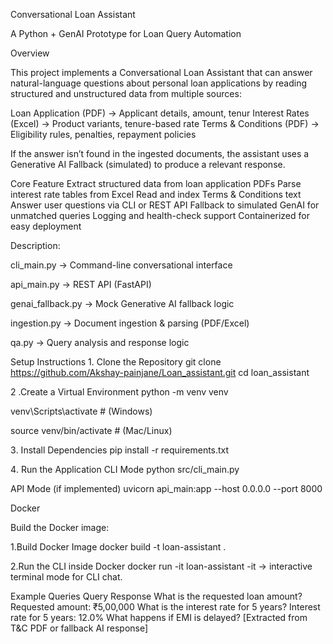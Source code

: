 Conversational Loan Assistant

A Python + GenAI Prototype for Loan Query Automation

Overview

This project implements a Conversational Loan Assistant that can answer natural-language questions about personal loan applications by reading structured and unstructured data from multiple sources:

Loan Application (PDF) → Applicant details, amount, tenur
Interest Rates (Excel) → Product variants, tenure-based rate
Terms & Conditions (PDF) → Eligibility rules, penalties, repayment policies

If the answer isn’t found in the ingested documents, the assistant uses a Generative AI Fallback (simulated) to produce a relevant response.

Core Feature
Extract structured data from loan application PDFs
Parse interest rate tables from Excel
Read and index Terms & Conditions text
Answer user questions via CLI or REST API
Fallback to simulated GenAI for unmatched queries
Logging and health-check support
Containerized for easy deployment


Description:

cli_main.py → Command-line conversational interface

api_main.py → REST API (FastAPI)

genai_fallback.py → Mock Generative AI fallback logic

ingestion.py → Document ingestion & parsing (PDF/Excel)

qa.py → Query analysis and response logic

Setup Instructions
1️. Clone the Repository
git clone https://github.com/Akshay-painjane/Loan_assistant.git
cd loan_assistant

2️ .Create a Virtual Environment
python -m venv venv

venv\Scripts\activate        # (Windows)

source venv/bin/activate     # (Mac/Linux)

3️. Install Dependencies
pip install -r requirements.txt

4️. Run the Application
CLI Mode
python src/cli_main.py

API Mode (if implemented)
uvicorn api_main:app --host 0.0.0.0 --port 8000


Docker

Build the Docker image:

1.Build Docker Image
docker build -t loan-assistant .

2️.Run the CLI inside Docker
docker run -it loan-assistant
-it → interactive terminal mode for CLI chat.

Example Queries
Query	Response
What is the requested loan amount?	Requested amount: ₹5,00,000
What is the interest rate for 5 years?	Interest rate for 5 years: 12.0%
What happens if EMI is delayed?	[Extracted from T&C PDF or fallback AI response]

